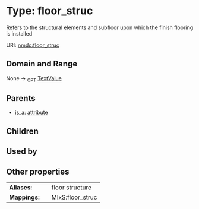 
# Type: floor_struc


Refers to the structural elements and subfloor upon which the finish flooring is installed

URI: [nmdc:floor_struc](https://microbiomedata/meta/floor_struc)


## Domain and Range

None ->  <sub>OPT</sub> [TextValue](TextValue.md)

## Parents

 *  is_a: [attribute](attribute.md)

## Children


## Used by


## Other properties

|  |  |  |
| --- | --- | --- |
| **Aliases:** | | floor structure |
| **Mappings:** | | MIxS:floor_struc |

